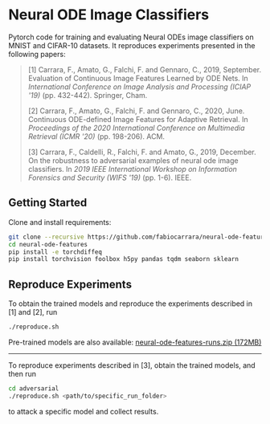 # Neural ODE Image Classifiers

Pytorch code for training and evaluating Neural ODEs image classifiers on MNIST and CIFAR-10 datasets.
It reproduces experiments presented in the following papers:

> \[1\] Carrara, F., Amato, G., Falchi, F. and Gennaro, C., 2019, September. Evaluation of Continuous Image Features Learned by ODE Nets. In *International Conference on Image Analysis and Processing (ICIAP '19)* (pp. 432-442). Springer, Cham.
> 
> \[2\] Carrara, F., Amato, G., Falchi, F. and Gennaro, C., 2020, June. Continuous ODE-defined Image Features for Adaptive Retrieval. In *Proceedings of the 2020 International Conference on Multimedia Retrieval (ICMR '20)* (pp. 198-206). ACM.
>
> \[3\] Carrara, F., Caldelli, R., Falchi, F. and Amato, G., 2019, December. On the robustness to adversarial examples of neural ode image classifiers. In *2019 IEEE International Workshop on Information Forensics and Security (WIFS '19)* (pp. 1-6). IEEE.

## Getting Started

Clone and install requirements:

```bash
git clone --recursive https://github.com/fabiocarrara/neural-ode-features.git
cd neural-ode-features
pip install -e torchdiffeq
pip install torchvision foolbox h5py pandas tqdm seaborn sklearn
```

## Reproduce Experiments

To obtain the trained models and reproduce the experiments described in \[1\] and \[2\], run

```bash
./reproduce.sh
```

Pre-trained models are also available: [neural-ode-features-runs.zip (172MB)](https://drive.google.com/open?id=1nFsG48Kqk-KQzYSyQNRWQg7D9gZMhrjh)

---

To reproduce experiments described in \[3\], obtain the trained models, and then run

```bash
cd adversarial
./reproduce.sh <path/to/specific_run_folder>
```

to attack a specific model and collect results.
